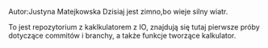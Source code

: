 Autor:Justyna Matejkowska
Dzisiaj jest zimno,bo wieje silny wiatr.

To jest repozytorium z kaklkulatorem z IO, znajdują się tutaj pierwsze próby dotyczące commitów i branchy, a także funkcje tworzące kalkulator.

